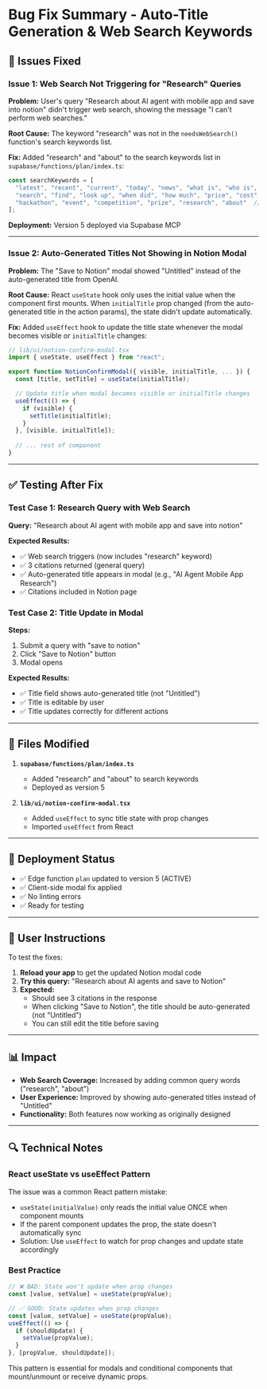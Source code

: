 # Bug Fix Summary - Auto-Title Generation & Web Search Keywords

## 🐛 Issues Fixed

### Issue 1: Web Search Not Triggering for "Research" Queries
**Problem:** User's query "Research about AI agent with mobile app and save into notion" didn't trigger web search, showing the message "I can't perform web searches."

**Root Cause:** The keyword "research" was not in the `needsWebSearch()` function's search keywords list.

**Fix:** Added "research" and "about" to the search keywords list in `supabase/functions/plan/index.ts`:
```typescript
const searchKeywords = [
  "latest", "recent", "current", "today", "news", "what is", "who is",
  "search", "find", "look up", "when did", "how much", "price", "cost",
  "hackathon", "event", "competition", "prize", "research", "about"  // ← Added
];
```

**Deployment:** Version 5 deployed via Supabase MCP

---

### Issue 2: Auto-Generated Titles Not Showing in Notion Modal
**Problem:** The "Save to Notion" modal showed "Untitled" instead of the auto-generated title from OpenAI.

**Root Cause:** React `useState` hook only uses the initial value when the component first mounts. When `initialTitle` prop changed (from the auto-generated title in the action params), the state didn't update automatically.

**Fix:** Added `useEffect` hook to update the title state whenever the modal becomes visible or `initialTitle` changes:

```typescript
// lib/ui/notion-confirm-modal.tsx
import { useState, useEffect } from "react";

export function NotionConfirmModal({ visible, initialTitle, ... }) {
  const [title, setTitle] = useState(initialTitle);

  // Update title when modal becomes visible or initialTitle changes
  useEffect(() => {
    if (visible) {
      setTitle(initialTitle);
    }
  }, [visible, initialTitle]);
  
  // ... rest of component
}
```

---

## ✅ Testing After Fix

### Test Case 1: Research Query with Web Search
**Query:** "Research about AI agent with mobile app and save into notion"

**Expected Results:**
- ✅ Web search triggers (now includes "research" keyword)
- ✅ 3 citations returned (general query)
- ✅ Auto-generated title appears in modal (e.g., "AI Agent Mobile App Research")
- ✅ Citations included in Notion page

### Test Case 2: Title Update in Modal
**Steps:**
1. Submit a query with "save to notion"
2. Click "Save to Notion" button
3. Modal opens

**Expected Results:**
- ✅ Title field shows auto-generated title (not "Untitled")
- ✅ Title is editable by user
- ✅ Title updates correctly for different actions

---

## 📝 Files Modified

1. **`supabase/functions/plan/index.ts`**
   - Added "research" and "about" to search keywords
   - Deployed as version 5

2. **`lib/ui/notion-confirm-modal.tsx`**
   - Added `useEffect` to sync title state with prop changes
   - Imported `useEffect` from React

---

## 🚀 Deployment Status

- ✅ Edge function `plan` updated to version 5 (ACTIVE)
- ✅ Client-side modal fix applied
- ✅ No linting errors
- ✅ Ready for testing

---

## 🎯 User Instructions

To test the fixes:

1. **Reload your app** to get the updated Notion modal code
2. **Try this query:** "Research about AI agents and save to Notion"
3. **Expected:** 
   - Should see 3 citations in the response
   - When clicking "Save to Notion", the title should be auto-generated (not "Untitled")
   - You can still edit the title before saving

---

## 📊 Impact

- **Web Search Coverage:** Increased by adding common query words ("research", "about")
- **User Experience:** Improved by showing auto-generated titles instead of "Untitled"
- **Functionality:** Both features now working as originally designed

---

## 🔍 Technical Notes

### React useState vs useEffect Pattern

The issue was a common React pattern mistake:
- `useState(initialValue)` only reads the initial value ONCE when component mounts
- If the parent component updates the prop, the state doesn't automatically sync
- Solution: Use `useEffect` to watch for prop changes and update state accordingly

### Best Practice
```typescript
// ❌ BAD: State won't update when prop changes
const [value, setValue] = useState(propValue);

// ✅ GOOD: State updates when prop changes
const [value, setValue] = useState(propValue);
useEffect(() => {
  if (shouldUpdate) {
    setValue(propValue);
  }
}, [propValue, shouldUpdate]);
```

This pattern is essential for modals and conditional components that mount/unmount or receive dynamic props.

